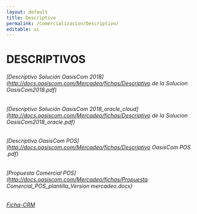 ```yaml
---
layout: default
title: Descriptivo
permalink: /Comercializacion/Descriptivo/
editable: si
---
```


# DESCRIPTIVOS

###### [Descriptivo Solución OasisCom 2018](http://docs.oasiscom.com/Mercadeo/fichas/Descriptivo de la Solucion OasisCom2018.pdf)
###### [Descriptivo Solución OasisCom 2018_oracle_cloud](http://docs.oasiscom.com/Mercadeo/fichas/Descriptivo de la Solucion OasisCom2018_oracle.pdf)
###### [Descriptivo OasisCom POS](http://docs.oasiscom.com/Mercadeo/fichas/Descriptivo OasisCom POS .pdf)
###### [Propuesta Comercial POS](http://docs.oasiscom.com/Mercadeo/fichas/Propuesta Comercial_POS_plantilla_Version mercadeo.docx)
###### [Ficha-CRM](http://docs.oasiscom.com/Mercadeo/fichas/CRM-ficha.pdf)
